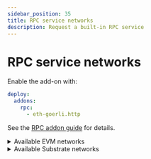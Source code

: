 ```yaml
---
sidebar_position: 35
title: RPC service networks
description: Request a built-in RPC service
---
```


# RPC service networks

Enable the add-on with:
```yaml
deploy:
  addons:
    rpc:
      - eth-goerli.http
```
See the [RPC addon guide](/cloud/resources/rpc-proxy) for details.

<details>

<summary>Available EVM networks</summary>

| Network name          | network.protocol                     |
|:---------------------:|:------------------------------------:|
| Arbitrum One          | `arbitrum-one.http`                  |
| Arbitrum One Goerli   | `arbitrum-goerli.http`               |
| Arbitrum One Sepolia  | `arbitrum-sepolia.http`              |
| Arbitrum Nova         | `arbitrum-nova.http`                 |
| Astar                 | `astar.http`                         |
| AVA                   | `ava.http`                           |
| AVA Testnet           | `ava-testnet.http`                   |
| Base                  | `base.http`                          |
| Base Goerli           | `base-goerli.http`                   |
| Base Sepolia          | `base-sepolia.http`                  |
| Blast L2              | `blast-l2.http`                      |
| BSC                   | `bsc.http`                           |
| BSC Testnet           | `bsc-testnet.http`                   |
| Ethereum              | `eth.http`                           |
| Ethereum Goerli       | `eth-goerli.http`                    |
| Ethereum Holesky      | `eth-holesky.http`                   |
| Ethereum Sepolia      | `eth-sepolia.http`                   |
| Evmos                 | `evmos.http`                         |
| Fantom                | `fantom.http`                        |
| Fantom Testnet        | `fantom-testnet.http`                |
| Gnosis                | `gnosis.http`                        |
| Linea                 | `linea.http`                         |
| Mantle                | `mantle.http`                        |
| Mantle                | `mantle-sepolia.http`                |
| Metis                 | `metis.http`                         |
| Moonbase              | `moonbase-alpha.http`                |
| Moonbeam              | `moonbeam.http`                      |
| Moonriver             | `moonriver.http`                     |
| OKTC                  | `oktc.http`                          |
| opBNB                 | `opbnb.http`                         |
| opBNB                 | `opbnb-testnet.http`                 |
| Optimism              | `optimism.http`                      |
| Optimism Goerli       | `optimism-goerli.http`               |
| Polygon               | `polygon.http`                       |
| Polygon Amoy          | `polygon-amoy-testnet.http`          |
| Polygon Testnet       | `polygon-testnet.http`               |
| Polygon zkEVM         | `polygon-zkevm.http`                 |
| Polygon zkEVM Cardona | `polygon-zkevm-cardona-testnet.http` |
| Polygon zkEVM Testnet | `polygon-zkevm-testnet.http`         |
| Scroll                | `scroll.http`                        |
| Scroll Sepolia        | `scroll-sepolia.http`                |
| Shibuya               | `shibuya.http`                       |
| Shiden                | `shiden.http`                        |
| zkSync                | `zksync.http`                        |
| zkSync Sepolia        | `zksync-sepolia.http`                |

</details>

<details>

<summary>Available Substrate networks</summary>

| Network name         | network.protocol            |
|:--------------------:|:---------------------------:|
| Acala                | `acala.http`                |
| Aleph Zero           | `aleph-zero.http`           |
| Aleph Zero Testnet   | `aleph-zero-testnet.http`   |
| Amplitude            | `amplitude.http`            |
| Asset Hub Kusama     | `asset-hub-kusama.http`     |
| Asset Hub Polkadot   | `asset-hub-polkadot.http`   |
| Asset Hub Rococo     | `asset-hub-rococo.http`     |
| Asset Hub Westend    | `asset-hub-westend.http`    |
| Astar                | `astar-substrate.http`      |
| Basilisk             | `basilisk.http`             |
| Bridge Hub Kusama    | `bridge-hub-kusama.http`    |
| Bridge Hub Polkadot  | `bridge-hub-polkadot.http`  |
| Bridge Hub Rococo    | `bridge-hub-rococo.http`    |
| Bridge Hub Westend   | `bridge-hub-westend.http`   |
| Centrifuge           | `centrifuge.http`           |
| Collectives Polkadot | `collectives-polkadot.http` |
| Collectives Westend  | `collectives-westend.http`  |
| Crust                | `crust.http`                |
| Darwinia             | `darwinia.http`             |
| Darwiniacrab         | `darwiniacrab.http`         |
| Eden                 | `eden.http`                 |
| Frequency            | `frequency.http`            |
| Hydradx              | `hydradx.http`              |
| Interlay             | `interlay.http`             |
| Karura               | `karura.http`               |
| Khala                | `khala.http`                |
| Kilt                 | `kilt.http`                 |
| Kintsugi             | `kintsugi.http`             |
| Kusama               | `kusama.http`               |
| Litentry             | `litentry.http`             |
| Moonbase             | `moonbase.http`             |
| Moonbeam             | `moonbeam-substrate.http`   |
| Moonriver            | `moonriver-substrate.http`  |
| Pendulum             | `pendulum.http`             |
| Phala                | `phala.http`                |
| Polkadex             | `polkadex.http`             |
| Polkadot             | `polkadot.http`             |
| Rococo               | `rococo.http`               |
| Shibuya              | `shibuya-substrate.http`    |
| Shiden               | `shiden-substrate.http`     |
| Turing               | `turing.http`               |
| Zeitgeist            | `zeitgeist.http`            |

</details>
